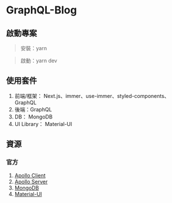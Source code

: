 # GraphQL-Blog

## 啟動專案
> 安裝：yarn 

> 啟動：yarn dev 

## 使用套件
1. 前端/框架： Next.js、immer、use-immer、styled-components、GraphQL
2. 後端：GraphQL
3. DB： MongoDB
4. UI Library： Material-UI 

## 資源
### 官方
1. [Apollo Client](https://www.apollographql.com/docs/react/)
2. [Apollo Server](https://www.apollographql.com/docs/apollo-server/)
3. [MongoDB](https://docs.mongodb.com/manual/introduction/)
4. [Material-UI](https://mui.com/zh/getting-started/installation/)
